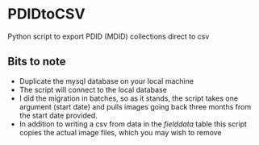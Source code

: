 # PDIDtoCSV
Python script to export PDID (MDID) collections direct to csv

## Bits to note
- Duplicate the mysql database on your local machine
- The script will connect to the local database
- I did the migration in batches, so as it stands, the script takes one argument (start date) and pulls images going back three months from the start date provided.
- In addition to writing a csv from data in the *fielddata* table this script copies the actual image files, which you may wish to remove

